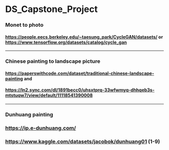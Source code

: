 # DS_Capstone_Project
### Monet to photo 
#### https://people.eecs.berkeley.edu/~taesung_park/CycleGAN/datasets/ or https://www.tensorflow.org/datasets/catalog/cycle_gan
****
### Chinese painting to landscape picture
#### https://paperswithcode.com/dataset/traditional-chinese-landscape-painting and
#### https://ln2.sync.com/dl/1891becc0/uhsxtprq-33wfwmyq-dhhqeb3s-mtstuqw7/view/default/11118541390008
****
### Dunhuang painting 
### https://ip.e-dunhuang.com/
### https://www.kaggle.com/datasets/jacobok/dunhuang01 (1-9)

